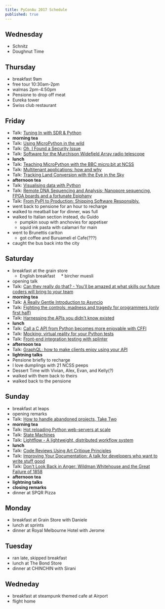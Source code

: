 ```yaml
---
title: PyConAu 2017 Schedule
published: true
---
```


## Wednesday
 * Schnitz
 * Doughnut Time

## Thursday
 * breakfast 9am
 * free tour 10:30am-2pm
 * walmas 2pm-4:50pm
 * Pensione to drop off meat
 * Eureka tower
 * Swiss club restaurant

## Friday
 * Talk: [Tuning In with SDR & Python](http://2017.pycon-au.org/schedule/presentation/66/)
 * **morning tea**
 * Talk: [Using MicroPython in the wild](http://2017.pycon-au.org/schedule/presentation/68/)
 * Talk: [Oh, I Found a Security Issue](http://2017.pycon-au.org/schedule/presentation/53/)
 * Talk: [Software for the Murchison Widefield Array radio telescope](http://2017.pycon-au.org/schedule/presentation/82/)
 * **lunch**
 * Talk: [Teaching MicroPython with the BBC micro:bit at NCSS](http://2017.pycon-au.org/schedule/presentation/65/)
 * Talk: [Multitenant applications: how and why](http://2017.pycon-au.org/schedule/presentation/30/)
 * Talk: [Tracking Land Conversion with the Eye in the Sky](http://2017.pycon-au.org/schedule/presentation/58/)
 * **afternoon tea**
 * Talk: [Visualising data with Python](http://2017.pycon-au.org/schedule/presentation/1/)
 * Talk: [Remote DNA Sequencing and Analysis; Nanopore sequencing, FPGA boards and a fortunate Epiphany](http://2017.pycon-au.org/schedule/presentation/73/)
 * Talk: [From PyPI to Production: Shipping Software Responsibly.](http://2017.pycon-au.org/schedule/presentation/105/)
 * went back to pensione for an hour to recharge
 * walked to meatball bar for dinner, was full
 * walked to Italian section instead, du Guido
     * pumpkin soup with anchovies for appetiser
     * squid ink pasta with calamari for main
 * went to Brunettis carlton
     * got coffee and Buruameli el Cafe(???)
 * caught the bus back into the city

## Saturday
 * breakfast at the grain store
     * English breakfast
     * bircher muesli
 * opening talk
 * Talk: [Can they really do that? - You'll be amazed at what skills our future coders will bring to your team](http://2017.pycon-au.org/schedule/presentation/109/)
 * **morning tea**
 * Talk: [A Really Gentle Introduction to Asyncio](http://2017.pycon-au.org/schedule/presentation/36/)
 * Talk: [Fighting the controls: madness and tragedy for programmers (only first half)](http://2017.pycon-au.org/schedule/presentation/11/)
 * Talk: [Harnessing the APIs you didn't know existed](http://2017.pycon-au.org/schedule/presentation/22/)
 * **lunch**
 * Talk: [Call a C API from Python becomes more enjoyable with CFFI](http://2017.pycon-au.org/schedule/presentation/40/)
 * Talk: [Mocking: virtual reality for your Python tests](http://2017.pycon-au.org/schedule/presentation/43/)
 * Talk: [Front-end integration testing with splinter](http://2017.pycon-au.org/schedule/presentation/42/)
 * **afternoon tea**
 * Talk: [GraphQL: how to make clients enjoy using your API](http://2017.pycon-au.org/schedule/presentation/81/)
 * **lightning talks**
 * Pensione briefly to recharge
 * I love dumplings with 21 NCSS peeps
 * Dessert Time with Vivian, Alex, Evan, and Kelly(?)
 * walked with them back to theirs
 * walked back to the pensione

## Sunday
 * breakfast at leaps
 * opening remarks
 * Talk: [How to handle abandoned projects, Take Two](http://2017.pycon-au.org/schedule/presentation/108/)
 * **morning tea**
 * Talk: [Hot reloading Python web-servers at scale](http://2017.pycon-au.org/schedule/presentation/26/)
 * Talk: [State Machines](http://2017.pycon-au.org/schedule/presentation/33/)
 * Talk: [Lightflow - A lightweight, distributed workflow system](http://2017.pycon-au.org/schedule/presentation/90/)
 * **lunch**
 * Talk: [Code Reviews Using Art Critique Principles](http://2017.pycon-au.org/schedule/presentation/74/)
 * Talk: [Improving Your Documentation: A talk for developers who want to write stuff good](http://2017.pycon-au.org/schedule/presentation/10/)
 * Talk: [Don't Look Back in Anger: Wildman Whitehouse and the Great Failure of 1858](http://2017.pycon-au.org/schedule/presentation/13/)
 * **afternoon tea**
 * **lightning talks**
 * **closing remarks**
 * dinner at SPQR Pizza

## Monday
 * breakfast at Grain Store with Daniele
 * lunch at sprints
 * dinner at Royal Melbourne Hotel with Jerome

## Tuesday
 * ran late, skipped breakfast
 * lunch at The Bond Store
 * dinner at CHINCHIN with Sirani

## Wedneday
 * breakfast at steampunk themed cafe at Airport
 * flight home
